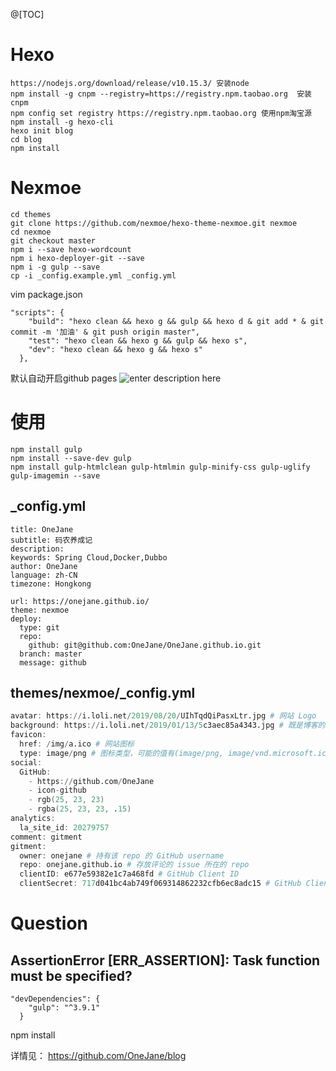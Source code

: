 @[TOC]

# Hexo

``` 
https://nodejs.org/download/release/v10.15.3/ 安装node
npm install -g cnpm --registry=https://registry.npm.taobao.org	安装cnpm
npm config set registry https://registry.npm.taobao.org	使用npm淘宝源
npm install -g hexo-cli
hexo init blog
cd blog
npm install
```

# Nexmoe

``` 
cd themes
git clone https://github.com/nexmoe/hexo-theme-nexmoe.git nexmoe
cd nexmoe
git checkout master
npm i --save hexo-wordcount
npm i hexo-deployer-git --save 
npm i -g gulp --save
cp -i _config.example.yml _config.yml
```
vim package.json

``` 
"scripts": {
    "build": "hexo clean && hexo g && gulp && hexo d & git add * & git commit -m '加油' & git push origin master",
    "test": "hexo clean && hexo g && gulp && hexo s",
    "dev": "hexo clean && hexo g && hexo s"
  },
``` 
默认自动开启github pages
![enter description here](https://www.github.com/OneJane/blog/raw/master/小书匠/1566209438050.png)
# 使用

``` 
npm install gulp
npm install --save-dev gulp
npm install gulp-htmlclean gulp-htmlmin gulp-minify-css gulp-uglify gulp-imagemin --save
```

## _config.yml

``` avrasm
title: OneJane
subtitle: 码农养成记
description: 
keywords: Spring Cloud,Docker,Dubbo
author: OneJane
language: zh-CN
timezone: Hongkong

url: https://onejane.github.io/
theme: nexmoe
deploy:
  type: git
  repo:
    github: git@github.com:OneJane/OneJane.github.io.git
  branch: master
  message: github
```
## themes/nexmoe/_config.yml

``` awk
avatar: https://i.loli.net/2019/08/20/UIhTqdQiPasxLtr.jpg # 网站 Logo
background: https://i.loli.net/2019/01/13/5c3aec85a4343.jpg # 既是博客的背景，又是文章默认头图
favicon:
  href: /img/a.ico # 网站图标
  type: image/png # 图标类型，可能的值有(image/png, image/vnd.microsoft.icon, image/x-icon, image/gif)
social:
  GitHub:
    - https://github.com/OneJane
    - icon-github
    - rgb(25, 23, 23)
    - rgba(25, 23, 23, .15)  
analytics:
  la_site_id: 20279757
comment: gitment
gitment:
  owner: onejane # 持有该 repo 的 GitHub username
  repo: onejane.github.io # 存放评论的 issue 所在的 repo
  clientID: e677e59382e1c7a468fd # GitHub Client ID
  clientSecret: 717d041bc4ab749f069314862232cfb6ec8adc15 # GitHub Client Secret
```
# Question
## AssertionError [ERR_ASSERTION]: Task function must be specified?

``` xquery
"devDependencies": {
    "gulp": "^3.9.1"
  }
```
npm install

 
详情见：
https://github.com/OneJane/blog